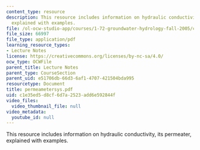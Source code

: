 ```yaml
---
content_type: resource
description: This resource includes information on hydraulic conductivity, its permeater,
  explained with examples.
file: /ol-ocw-studio-app/courses/1-72-groundwater-hydrology-fall-2005/c1e35ed5d8cf6d7a2523add6e592844f_permeametersys.pdf
file_size: 66997
file_type: application/pdf
learning_resource_types:
- Lecture Notes
license: https://creativecommons.org/licenses/by-nc-sa/4.0/
ocw_type: OCWFile
parent_title: Lecture Notes
parent_type: CourseSection
parent_uid: e51706db-66d3-6af1-4707-421504bda995
resourcetype: Document
title: permeametersys.pdf
uid: c1e35ed5-d8cf-6d7a-2523-add6e592844f
video_files:
  video_thumbnail_file: null
video_metadata:
  youtube_id: null
---
```

This resource includes information on hydraulic conductivity, its permeater, explained with examples.